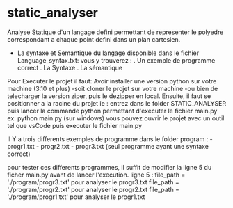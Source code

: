 # static_analyser
Analyse Statique d'un langage defini permettant de representer le polyedre correspondant a chaque point defini dans un plan cartesien.

- La syntaxe et Semantique du langage disponible dans le fichier Language_syntax.txt:
   vous y trouverez :
     . Un exemple de programme correct
     . La Syntaxe
     . La sémantique

Pour Executer le projet il faut: 
     Avoir installer une version python sur votre machine (3.10 et plus)
     -soit  cloner le projet sur votre machine
     -ou bien de telecharger la version ziper, puis le dezipper en local.
   Ensuite, il faut se positionner a la racine du projet ie :
        entrez dans le folder STATIC_ANALYSER
             puis lancer la commande python permettant d'executer le fichier main.py
                   ex: python main.py (sur windows)
   vous pouvez ouvrir le projet avec un outil  tel que vsCode puis executer le fichier main.py

Il Y a trois differents exemples de programme dans le folder program :
       - progr1.txt
       - progr2.txt
       - progr3.txt (seul programme ayant une syntaxe correct)
    
pour tester ces differents programmes, il suffit de modifier la ligne 5 du ficher main.py avant de lancer l'execution.
   ligne 5 :    file_path = './program/progr3.txt' pour analyser le progr3.txt
                file_path = './program/progr2.txt' pour analyser le progr2.txt
                file_path = './program/progr1.txt' pour analyser le progr1.txt
